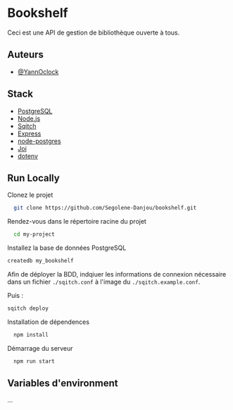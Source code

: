 # Bookshelf

Ceci est une API de gestion de bibliothèque ouverte à tous.

## Auteurs

- [@YannOclock](https://github.com/Segolene-Danjou)

## Stack

- [PostgreSQL](https://www.postgresql.org/)
- [Node.js](http://nodejs.org/)
- [Sqitch](https://sqitch.org/)
- [Express](http://expressjs.com/)
- [node-postgres](https://node-postgres.com/)
- [Joi](http://joi.dev/)
- [dotenv](https://www.npmjs.com/package/dotenv)

## Run Locally

Clonez le projet

```bash
  git clone https://github.com/Segolene-Danjou/bookshelf.git
```

Rendez-vous dans le répertoire racine du projet

```bash
  cd my-project
```

Installez la base de données PostgreSQL

```bash
createdb my_bookshelf
```

Afin de déployer la BDD, indqiuer les informations de connexion nécessaire dans un fichier `./sqitch.conf` à l'image du `./sqitch.example.conf`.

Puis :

```bash
sqitch deploy
```

Installation de dépendences

```bash
  npm install
```

Démarrage du serveur

```bash
  npm run start
```

## Variables d'environment

…
